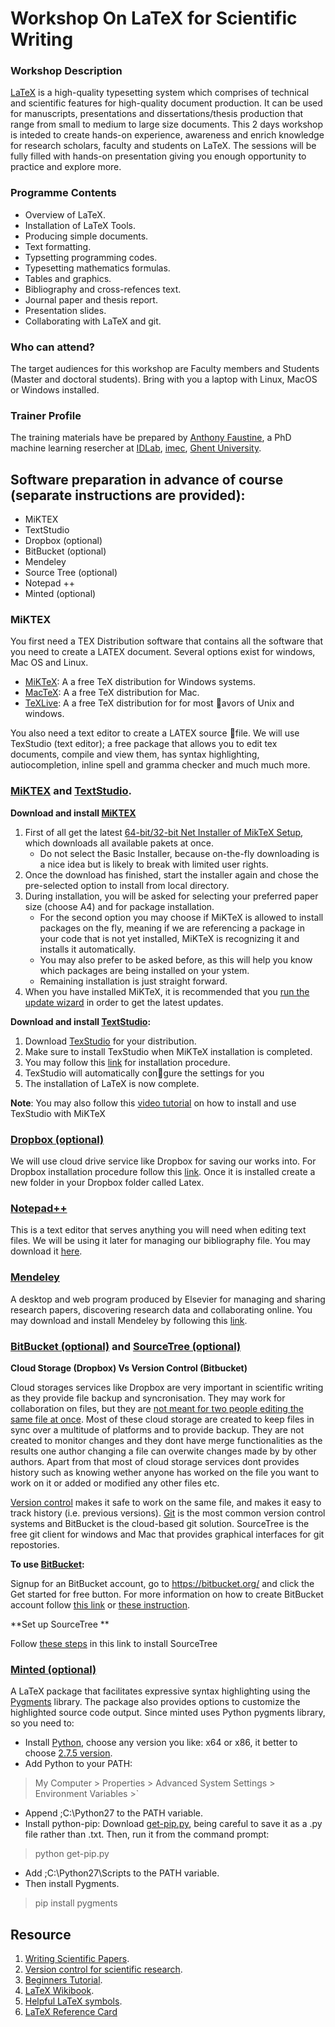 #  Workshop On LaTeX for Scientific Writing

### Workshop Description

[LaTeX](https://www.latex-project.org/) is a high-quality typesetting system which comprises of technical and scientific features for high-quality document production. It can be used for manuscripts, presentations and dissertations/thesis production that range from small to medium to large size documents. This 2 days workshop is inteded to create hands-on experience, awareness and enrich knowledge for research scholars, faculty and students on LaTeX. The sessions will be fully filled with hands-on presentation giving you enough opportunity to practice and explore more.

### Programme Contents

* Overview of LaTeX.
* Installation of LaTeX Tools. 
* Producing simple documents.
* Text formatting.
* Typsetting programming codes.
* Typesetting mathematics formulas.
* Tables and graphics.
* Bibliography and cross-refences text.
* Journal paper and thesis report. 
* Presentation slides.
* Collaborating with LaTeX and git.
			

### Who can attend?

The target audiences for this workshop are Faculty members and Students (Master and doctoral students). Bring with you a laptop with Linux, MacOS or Windows installed.


###   Trainer Profile

The training materials have be prepared by [Anthony Faustine](sambaiga.github.io), a PhD machine learning resercher at [IDLab](https://www.ugent.be/ea/idlab/en), [imec](https://www.imec-int.com/en/home), [Ghent University](https://www.ugent.be/en).

## Software preparation in advance of course  (separate instructions are provided):

* MiKTEX
* TextStudio
* Dropbox (optional)
* BitBucket (optional)
* Mendeley
* Source Tree (optional)
* Notepad ++
* Minted (optional)

### MiKTEX

You first need a TEX Distribution software that contains all the software that you need to create a LATEX document. Several options exist for windows, Mac OS and Linux.

* [MiKTeX](https://miktex.org/): A a free TeX distribution for Windows systems.
* [MacTeX](https://tug.org/mactex/): A a free TeX distribution for Mac.
* [TeXLive](https://www.tug.org/texlive/): A a free TeX distribution for for most avors of Unix and windows.

You also need a text editor to create a LATEX source file. We will use TexStudio (text editor); a free package that allows you to edit tex documents, compile and view them, has syntax highlighting, autiocompletion, inline spell and gramma checker and much much more.


### [MiKTEX](https://miktex.org/) and [TextStudio](http://www.texstudio.org/).

**Download and install [MiKTEX](https://miktex.org/)** 

 1. First of all get the latest [64-bit/32-bit Net Installer of MikTeX Setup](https://miktex.org/download), which downloads all available pakets at once. 
    * Do not select the Basic Installer, because on-the-fly downloading is a nice idea but is likely to break with limited user rights.
 2. Once the download has finished, start the installer again and chose the pre-selected option to install from local directory.
 3.  During installation, you will be asked for selecting your preferred paper size (choose A4) and for package installation. 
     * For the second option you may choose if MiKTeX is allowed to install packages on the fly, meaning if we are referencing a package in your code that is not yet installed, MiKTeX is recognizing it and installs it automatically. 
     * You may also prefer to be asked before, as this will help you know which packages are being installed on your ystem. 
     * Remaining installation is just straight forward.
 4. When you have installed MiKTeX, it is recommended that you [run the update wizard](https://miktex.org/howto/update-miktex-2-9) in order to get the latest updates.
  
  
**Download and install [TextStudio](http://www.texstudio.org/):** 

  1.  Download [TexStudio](http://www.texstudio.org/) for your distribution.
  2. Make sure to install TexStudio when MiKTeX installation is completed.
  3. You may follow this [link](http://math65740.blogspot.com/2015/06/installing-miktex-and-texstudio-on.html) for installation procedure.
  5. TexStudio will automatically congure the settings for you
  4. The installation of LaTeX is now complete.
    
**Note**: You may also follow this [video tutorial](https://www.youtube.com/watch?v=cPXzIUR-YsY) on how to install and use TexStudio with MiKTeX

### [Dropbox (optional)](https://www.dropbox.com)

We will use  cloud drive service like Dropbox for saving our works into. For Dropbox installation procedure follow this [link](https://www.dropbox.com/en/help/243). Once it is installed create  a new folder in your Dropbox folder called Latex.

###  [Notepad++ ](https://notepad-plus-plus.org/)

This is a text editor that serves anything you will need when editing text files. We will be using it later for managing our bibliography file. You may download it [here](https://notepad-plus-plus.org/).

### [Mendeley](https://www.mendeley.com/) 

A desktop and web program produced by Elsevier for managing and sharing research papers, discovering research data and collaborating online. You may download and install Mendeley by following this [link](https://www.mendeley.com/download-mendeley-desktop/windows/instructions/).

### [BitBucket (optional)](https://bitbucket.org/dashboard/overview) and [SourceTree (optional)](https://www.sourcetreeapp.com/)

**Cloud Storage (Dropbox) Vs Version Control (Bitbucket)**

Cloud storages services like Dropbox are very important in scientific writing as they provide file backup and syncronisation. They may work for collaboration on files, but they are [not meant for two people editing the same file at once](http://academia.stackexchange.com/questions/5277/why-use-version-control-systems-for-writing-a-paper). Most of these cloud storage are created to keep files in sync over a multitude of platforms and to provide backup. They are not created to monitor changes and they dont have merge functionalities as the results one author changing a file can overwite changes made by by other authors. Apart from that most of cloud storage services dont provides history such as knowing wether anyone has worked on the file you want to work on it or added or modified any other files etc.


[Version control](https://en.wikipedia.org/wiki/Version_control) makes it safe to work on the same file, and makes it easy to track history (i.e. previous versions). [Git](https://git-scm.com/) is the most common version control systems and BitBucket is the cloud-based git solution. SourceTree is the free git client for windows and Mac that provides graphical interfaces for git repostories.


**To use [BitBucket](https://bitbucket.org/):** 

Signup for an BitBucket account, go to https://bitbucket.org/ and click the Get started for free button. For more information on how to create BitBucket account follow [this link](http://www.tecmint.com/bitbucket-for-version-control/) or [these instruction](https://confluence.atlassian.com/bitbucket/sign-up-for-bitbucket-cloud-728138044.html).

**Set up SourceTree ** 

Follow [these steps](https://confluence.atlassian.com/bitbucket/set-up-sourcetree-603488472.html) in this link to install SourceTree 

### [Minted (optional)](https://github.com/gpoore/minted)

A LaTeX package that facilitates expressive syntax highlighting using the [Pygments](http://pygments.org/) library. The package also provides options to customize the highlighted source code output. Since minted uses Python pygments library, so you need to:

* Install [Python](https://www.python.org/), choose any version you like: x64 or x86, it better to choose [2.7.5 version](https://www.python.org/download/releases/2.7.5/).
* Add Python to your PATH: 
 > My Computer > Properties > Advanced System Settings > Environment Variables >`

* Append ;C:\Python27 to the PATH variable.
* Install python-pip: Download [get-pip.py](https://bootstrap.pypa.io/get-pip.py), being careful to save it as a .py file rather than .txt. Then, run it from the command prompt:
 > python get-pip.py

* Add ;C:\Python27\Scripts to the PATH variable.
* Then install Pygments.
 > pip install pygments
 


## Resource

1. [Writing Scientific Papers](http://flow.byu.edu/posts/writing-sci-papers).
2. [Version control for scientific research](http://blogs.biomedcentral.com/bmcblog/2013/02/28/version-control-for-scientific-research/).
3. [Beginners Tutorial](https://www.sharelatex.com/blog/latex-guides/beginners-tutorial.html).
4. [LaTeX Wikibook](https://en.wikibooks.org/wiki/LaTeX).
5. [Helpful LaTeX symbols](http://cs.brown.edu/about/system/software/latex/doc/symbols.pdf).
6. [LaTeX Reference Card](http://www.math.brown.edu/~jhs/ReferenceCards/LaTeXRefCard.v2.0.pdf)

